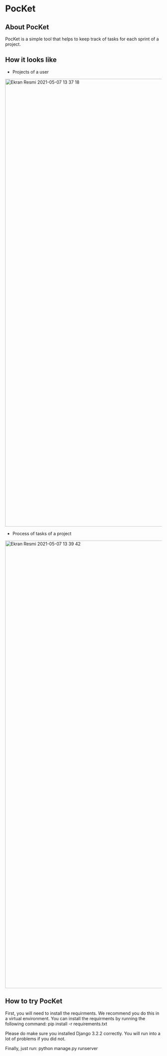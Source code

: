 # PocKet


## About PocKet

PocKet is a simple tool that helps to keep track of tasks for each sprint of a project.


## How it looks like

- Projects of a user

<img width="1440" alt="Ekran Resmi 2021-05-07 13 37 18" src="https://user-images.githubusercontent.com/45094797/117440996-73775b80-af3d-11eb-85db-501b1ca14f70.png">

- Process of tasks of a project

<img width="1440" alt="Ekran Resmi 2021-05-07 13 39 42" src="https://user-images.githubusercontent.com/45094797/117441024-7e31f080-af3d-11eb-9fc4-f6200f606700.png">


## How to try PocKet

First, you will need to install the requirments. We recommend you do this in a virtual environment. You can install the requirments by running the following command: pip install -r requirements.txt

Please do make sure you installed Django 3.2.2 correctly. You will run into a lot of problems if you did not.

Finally, just run: python manage.py runserver
